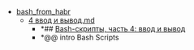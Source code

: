 - <a href = "F:\Node_projects\Node_Way\NBase\_Md\_Index\_Fedora\Containers\Intro_to_this\Common_this\bash_from_habr\cat.bash_from_habr\dir.bash_from_habr.md">bash_from_habr</a>
    - <a href = "F:\Node_projects\Node_Way\NBase\_Md\_Index\_Fedora\Containers\Intro_to_this\Common_this\bash_from_habr\4 ввод и вывод.md">4 ввод и вывод.md</a>
        - *## [Bash-скрипты, часть 4: ввод и вывод](https://habr.com/ru/company/ruvds/blog/326594/)
        - *@@ intro Bash Scripts
